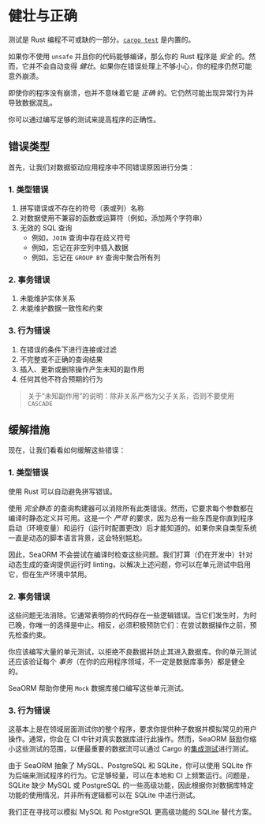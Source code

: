 # 健壮与正确

测试是 Rust 编程不可或缺的一部分。[`cargo test`](https://doc.rust-lang.org/cargo/commands/cargo-test.html) 是内置的。

如果你不使用 `unsafe` 并且你的代码能够编译，那么你的 Rust 程序是 *安全* 的。然而，它并不会自动变得 *健壮*。如果你在错误处理上不够小心，你的程序仍然可能意外崩溃。

即使你的程序没有崩溃，也并不意味着它是 *正确* 的。它仍然可能出现异常行为并导致数据混乱。

你可以通过编写足够的测试来提高程序的正确性。

## 错误类型

首先，让我们对数据驱动应用程序中不同错误原因进行分类：

### 1. 类型错误

1. 拼写错误或不存在的符号（表或列）名称
1. 对数据使用不兼容的函数或运算符（例如，添加两个字符串）
1. 无效的 SQL 查询
	- 例如，`JOIN` 查询中存在歧义符号
	- 例如，忘记在非空列中插入数据
	- 例如，忘记在 `GROUP BY` 查询中聚合所有列

### 2. 事务错误

1. 未能维护实体关系
1. 未能维护数据一致性和约束

### 3. 行为错误

1. 在错误的条件下进行连接或过滤
1. 不完整或不正确的查询结果
1. 插入、更新或删除操作产生未知的副作用
1. 任何其他不符合预期的行为

> 关于“未知副作用”的说明：除非关系严格为父子关系，否则不要使用 `CASCADE`

## 缓解措施

现在，让我们看看如何缓解这些错误：

### 1. 类型错误

使用 Rust 可以自动避免拼写错误。

使用 *完全静态* 的查询构建器可以消除所有此类错误。然而，它要求每个参数都在编译时静态定义并可用。这是一个 *严苛* 的要求，因为总有一些东西是你直到程序启动（环境变量）和运行（运行时配置更改）后才能知道的。如果你来自类型系统一直是动态的脚本语言背景，这会特别尴尬。

因此，SeaORM 不会尝试在编译时检查这些问题。我们打算（仍在开发中）针对动态生成的查询提供运行时 linting，以解决上述问题，你可以在单元测试中启用它，但在生产环境中禁用。

### 2. 事务错误

这些问题无法消除。它通常表明你的代码存在一些逻辑错误。当它们发生时，为时已晚，你唯一的选择是中止。相反，必须积极预防它们：在尝试数据操作之前，预先检查约束。

你应该编写大量的单元测试，以拒绝不良数据并防止其进入数据库。你的单元测试还应该验证每个 *事务*（在你的应用程序领域，不一定是数据库事务）都是健全的。

SeaORM 帮助你使用 `Mock` 数据库接口编写这些单元测试。

### 3. 行为错误

这基本上是在领域层面测试你的整个程序，要求你提供种子数据并模拟常见的用户操作。通常，你会在 CI 中针对真实数据库进行此操作。然而，SeaORM 鼓励你缩小这些测试的范围，以便最重要的数据流可以通过 Cargo 的[集成测试](https://doc.rust-lang.org/rust-by-example/testing/integration_testing.html)进行测试。

由于 SeaORM 抽象了 MySQL、PostgreSQL 和 SQLite，你可以使用 SQLite 作为后端来测试程序的行为。它足够轻量，可以在本地和 CI 上频繁运行。问题是，SQLite 缺少 MySQL 或 PostgreSQL 的一些高级功能，因此根据你对数据库特定功能的使用情况，并非所有逻辑都可以在 SQLite 中进行测试。

我们正在寻找可以模拟 MySQL 和 PostgreSQL 更高级功能的 SQLite 替代方案。
